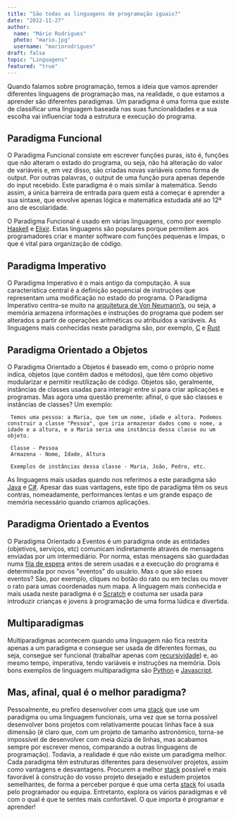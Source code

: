 ```yaml
---
title: "São todas as linguagens de programação iguais?"
date: "2022-11-27"
author:
  name: "Mário Rodrigues"
  photo: "mario.jpg"
  username: "mariorodrigues"
draft: false
topic: "Linguagens"
featured: "true"
---
```


Quando falamos sobre programação, temos a ideia que vamos aprender diferentes linguagens de programação mas, na realidade, o que estamos a aprender são diferentes paradigmas. Um paradigma é uma forma que existe de classificar uma linguagem baseada nas suas funcionalidades e a sua escolha vai influenciar toda a estrutura e execução do programa.

## Paradigma Funcional

O Paradigma Funcional consiste em escrever funções puras, isto é, funções que não alteram o estado do programa, ou seja, não há alteração do valor de variáveis e, em vez disso, são criadas novas variáveis como forma de output. Por outras palavras, o output de uma função pura apenas depende do input recebido.
Este paradigma é o mais similar à matemática. Sendo assim, a única barreira de entrada para quem está a começar é aprender a sua sintaxe, que envolve apenas lógica e matemática estudada até ao 12º ano de escolaridade.

O Paradigma Funcional é usado em várias linguagens, como por exemplo [Haskell](https://www.youtube.com/watch?v=Qa8IfEeBJqk) e [Elixir](https://www.youtube.com/watch?v=R7t7zca8SyM). Estas linguagens são populares porque permitem aos programadores criar e manter software com funções pequenas e limpas, o que é vital para organização de código.

## Paradigma Imperativo

O Paradigma Imperativo é o mais antigo da computação. A sua característica central é a definição sequencial de instruções que representam uma modificação no estado do programa. O Paradigma Imperativo centra-se muito na [arquitetura de Von Neumann’s](https://www.youtube.com/watch?v=tZ5W2LpdcEw), ou seja, a memória armazena informações e instruções do programa que podem ser alterados a partir de operações aritméticas ou atribuídos a variáveis.
As linguagens mais conhecidas neste paradigma são, por exemplo, [C](https://www.youtube.com/watch?v=U3aXWizDbQ4) e [Rust](https://www.youtube.com/watch?v=5C_HPTJg5ek)

## Paradigma Orientado a Objetos

O Paradigma Orientado a Objetos é baseado em, como o próprio nome indica, objetos (que contêm dados e métodos), que têm como objetivo modularizar e permitir reutilização de código. Objetos são, geralmente, instâncias de classes usadas para interagir entre si para criar aplicações e programas.
Mas agora uma questão premente: afinal, o que são classes e instâncias de classes? 
Um exemplo:

```
 Temos uma pessoa: a Maria, que tem um nome, idade e altura. Podemos construir a classe "Pessoa", que iria armazenar dados como o nome, a idade e a altura, e a Maria seria uma instância dessa classe ou um objeto.

 Classe - Pessoa
 Armazena - Nome, Idade, Altura

 Exemplos de instâncias dessa classe - Maria, João, Pedro, etc.
```

As linguagens mais usadas quando nos referimos a este paradigma são [Java](https://www.youtube.com/watch?v=l9AzO1FMgM8) e [C#](https://www.youtube.com/watch?v=ravLFzIguCM). Apesar das suas vantagens, este tipo de paradigma têm os seus contras, nomeadamente, performances lentas e um grande espaço de memória necessário quando criamos aplicações.

## Paradigma Orientado a Eventos

O Paradigma Orientado a Eventos é um paradigma onde as entidades (objetivos, serviços, etc) comunicam indiretamente através de mensagens enviadas por um intermediário. Por norma, estas mensagens são guardadas numa [fila de espera](https://www.youtube.com/watch?v=QCb6k2nik5k) antes de serem usadas e a execução do programa é determinada por novos "eventos" do usuário.
Mas o que são esses eventos? São, por exemplo, cliques no botão do rato ou em teclas ou mover o rato para umas coordenadas num mapa.
A linguagem mais conhecida e mais usada neste paradigma é o [Scratch](https://www.youtube.com/watch?v=B1JoK3Vgd_w) e costuma ser usada para introduzir crianças e jovens à programação de uma forma lúdica e divertida.

## Multiparadigmas

Multiparadigmas acontecem quando uma linguagem não fica restrita apenas a um paradigma e consegue ser usada de diferentes formas, ou seja, consegue ser funcional (trabalhar apenas com [recursividade](https://www.youtube.com/watch?v=NKymAD4pJZI)) e, ao mesmo tempo, imperativa, tendo variáveis e instruções na memória.
Dois bons exemplos de linguagem multiparadigma são [Python](https://www.youtube.com/watch?v=x7X9w_GIm1s) e [Javascript](https://www.youtube.com/watch?v=DHjqpvDnNGE).

## Mas, afinal, qual é o melhor paradigma?

Pessoalmente, eu prefiro desenvolver com uma [stack](https://blog.betrybe.com/tecnologia/stack-tecnologico/) que use um paradigma ou uma linguagem funcionais, uma vez que se torna possível desenvolver bons projetos com relativamente poucas linhas face à sua dimensão (é claro que, com um projeto de tamanho astronómico, torna-se impossível de desenvolver com meia dúzia de linhas, mas acabamos sempre por escrever menos, comparando a outras linguagens de programação).
Todavia,  a realidade é que não existe um paradigma melhor. Cada paradigma têm estruturas diferentes para desenvolver projetos, assim como vantagens e desvantagens. Procurem a melhor [stack](https://blog.betrybe.com/tecnologia/stack-tecnologico/) possível e mais favorável à construção do vosso projeto desejado e estudem projetos semelhantes, de forma a perceber porque é que uma certa [stack](https://blog.betrybe.com/tecnologia/stack-tecnologico/) foi usada pelo programador ou equipa.
Entretanto, explora os vários paradigmas e vê com o qual é que te sentes mais confortável. O que importa é programar e aprender!